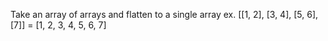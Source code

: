Take an array of arrays and flatten to a single array
ex. [[1, 2], [3, 4], [5, 6], [7]] = [1, 2, 3, 4, 5, 6, 7]
